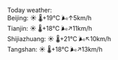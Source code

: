 Today weather:  
Beijing: ☀️   🌡️+19°C 🌬️↑5km/h  
Tianjin: ☀️   🌡️+18°C 🌬️↗11km/h  
Shijiazhuang: ☀️   🌡️+21°C 🌬️↖10km/h  
Tangshan: ☀️   🌡️+18°C 🌬️↗13km/h  
